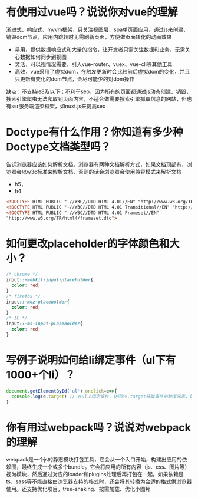 # 有使用过vue吗？说说你对vue的理解

渐进式、响应式、mvvm框架，只关注视图层，spa单页面应用，通过js来创建、销毁dom节点，应用内跳转时无需刷新页面，方便做页面转化的动画效果

- 易用，提供数据响应式和大量的指令，让开发者只需关注数据和业务，无需关心数据如何同步到视图
- 灵活，可以视情况需要，引入vue-router、vuex、vue-cli等其他工具
- 高效，vue采用了虚拟dom，在触发更新时会比较前后虚拟dom的变化，并且只更新有变化的dom节点，会尽可能少的对dom操作

缺点：不支持ie8及以下；不利于seo，因为所有的页面都通过js动态创建、销毁，搜索引擎爬虫无法爬取到页面内容，不适合做需要搜索引擎抓取信息的网站，但也有ssr服务端渲染框架，如nuxt.js来提高seo

# Doctype有什么作用？你知道有多少种Doctype文档类型吗？

告诉浏览器应该如何解析文档。浏览器有两种文档解析方式，如果文档顶部有<!DOCTYPE html>，浏览器会以w3c标准来解析文档，否则的话会浏览器会使用兼容模式来解析文档

- h5，<!DOCTYPE html>
- h4

```html
<!DOCTYPE HTML PUBLIC "-//W3C//DTD HTML 4.01//EN" "http://www.w3.org/TR/html4/strict.dtd">
<!DOCTYPE HTML PUBLIC "-//W3C//DTD HTML 4.01 Transitional//EN" "http://www.w3.org/TR/html4/loose.dtd">
<!DOCTYPE HTML PUBLIC "-//W3C//DTD HTML 4.01 Frameset//EN" 
"http://www.w3.org/TR/html4/frameset.dtd">
```

# 如何更改placeholder的字体颜色和大小？

```css
/* chrome */
input::-webkit-input-placeholder{
  color: red;
}
/* firefox */
input::-moz-placeholder{
  color: red;
}
/* IE */
input::-ms-input-placeholder{
  color: red;
}
```

# 写例子说明如何给li绑定事件（ul下有1000+个li）？

```javascript
document.getElementById('ul').onclick=e=>{
  console.log(e.target) // 在ul上绑定事件，访问ev.target获取事件的触发元素，因为事件的冒泡机制，所以在li上触发的事件会传播到ul上
}
```

# 你有用过webpack吗？说说对webpack的理解

webpack是一个js的静态模块打包工具，它会从一个入口开始，构建出应用的依赖图，最终生成一个或多个bundle。它会将应用的所有内容（js、css、图片等）视为模块，然后通过对应的loader和plugins处理后再打包在一起。如果依赖是ts、sass等不能直接由浏览器支持的格式时，还会将其转换为合适的格式供浏览器使用。还支持优化项目，tree-shaking、按需加载、优化小图片
